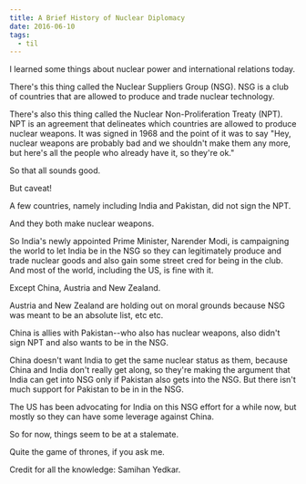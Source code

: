 ```yaml
---
title: A Brief History of Nuclear Diplomacy
date: 2016-06-10
tags:
  - til
---
```


I learned some things about nuclear power and international relations today.

There's this thing called the Nuclear Suppliers Group (NSG). NSG is a club of
countries that are allowed to produce and trade nuclear technology.

There's also this thing called the Nuclear Non-Proliferation Treaty (NPT). NPT
is an agreement that delineates which countries are allowed to produce
nuclear weapons. It was signed in 1968 and the point of it was to say "Hey,
nuclear weapons are probably bad and we shouldn't make them any more, but here's
all the people who already have it, so they're ok."

So that all sounds good.

But caveat!

A few countries, namely including India and Pakistan, did not sign the NPT.

And they both make nuclear weapons.

So India's newly appointed Prime Minister, Narender Modi, is campaigning
the world to let India be in the NSG so they can legitimately produce
and trade nuclear goods and also gain some street cred for being in the
club. And most of the world, including the US, is fine with it.

Except China, Austria and New Zealand.

Austria and New Zealand are holding out on moral grounds because NSG
was meant to be an absolute list, etc etc.

China is allies with Pakistan--who also has nuclear weapons, also didn't
sign NPT and also wants to be in the NSG.

China doesn't want India to get the same nuclear status as them, because
China and India don't really get along, so they're making the argument
that India can get into NSG only if Pakistan also gets into the NSG.
But there isn't much support for Pakistan to be in in the NSG.

The US has been advocating for India on this NSG effort for a while
now, but mostly so they can have some leverage against China.

So for now, things seem to be at a stalemate.

Quite the game of thrones, if you ask me.

Credit for all the knowledge: Samihan Yedkar.
